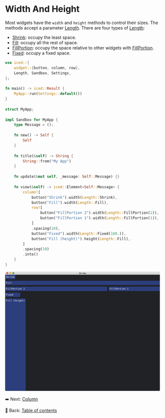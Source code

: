 # Width And Height

Most widgets have the `width` and `height` methods to control their sizes.
The methods accept a parameter [Length](https://docs.rs/iced/0.12.1/iced/latest/iced/enum.Length.html).
There are four types of [Length](https://docs.rs/iced/0.12.1/iced/latest/iced/enum.Length.html):

* [Shrink](https://docs.rs/iced/0.12.1/iced/latest/iced/enum.Length.html#variant.Shrink): occupy the least space.
* [Fill](https://docs.rs/iced/0.12.1/iced/enum.Length.html#variant.Fill): occupy all the rest of space.
* [FillPortion](https://docs.rs/iced/0.12.1/iced/enum.Length.html#variant.FillPortion): occupy the space relative to other widgets with [FillPortion](https://docs.rs/iced/0.12.1/iced/enum.Length.html#variant.FillPortion).
* [Fixed](https://docs.rs/iced/0.12.1/iced/enum.Length.html#variant.Fixed): occupy a fixed space.

```rust
use iced::{
    widget::{button, column, row},
    Length, Sandbox, Settings,
};

fn main() -> iced::Result {
    MyApp::run(Settings::default())
}

struct MyApp;

impl Sandbox for MyApp {
    type Message = ();

    fn new() -> Self {
        Self
    }

    fn title(&self) -> String {
        String::from("My App")
    }

    fn update(&mut self, _message: Self::Message) {}

    fn view(&self) -> iced::Element<Self::Message> {
        column![
            button("Shrink").width(Length::Shrink),
            button("Fill").width(Length::Fill),
            row![
                button("FillPortion 2").width(Length::FillPortion(2)),
                button("FillPortion 1").width(Length::FillPortion(1)),
            ]
            .spacing(10),
            button("Fixed").width(Length::Fixed(100.)),
            button("Fill (height)").height(Length::Fill),
        ]
        .spacing(10)
        .into()
    }
}
```

![Width And Height](./pic/width_and_height.png)

:arrow_right:  Next: [Column](./column.md)

:blue_book: Back: [Table of contents](./../README.md)
